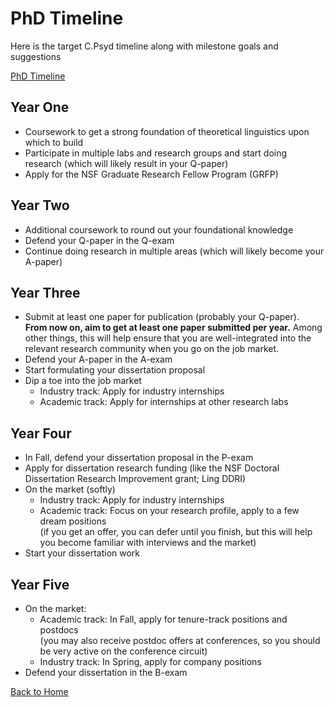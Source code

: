 # PhD Timeline
Here is the target C.Psyd timeline along with milestone goals and suggestions  

[PhD Timeline](timeline.png)  

## Year One
* Coursework to get a strong foundation of theoretical linguistics upon which to build  
* Participate in multiple labs and research groups and start doing research (which will likely result in your Q-paper)
* Apply for the NSF Graduate Research Fellow Program (GRFP)
## Year Two
* Additional coursework to round out your foundational knowledge
* Defend your Q-paper in the Q-exam
* Continue doing research in multiple areas (which will likely become your A-paper)
## Year Three
* Submit at least one paper for publication (probably your Q-paper).  
**From now on, aim to get at least one paper submitted per year.** Among other things, this will help ensure that you are well-integrated into the relevant research community when you go on the job market.
* Defend your A-paper in the A-exam
* Start formulating your dissertation proposal
* Dip a toe into the job market  
  * Industry track: Apply for industry internships  
  * Academic track: Apply for internships at other research labs
## Year Four
* In Fall, defend your dissertation proposal in the P-exam
* Apply for dissertation research funding (like the NSF Doctoral Dissertation Research Improvement grant; Ling DDRI)
* On the market (softly)
  * Industry track: Apply for industry internships
  * Academic track: Focus on your research profile, apply to a few dream positions  
(if you get an offer, you can defer until you finish, but this will help you become familiar with interviews and the market)
* Start your dissertation work
## Year Five
* On the market:
  * Academic track: In Fall, apply for tenure-track positions and postdocs  
(you may also receive postdoc offers at conferences, so you should be very active on the conference circuit)
  * Industry track: In Spring, apply for company positions
* Defend your dissertation in the B-exam

[Back to Home](README.md)